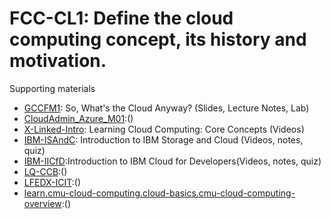 # FCC-CL1: Define the cloud computing concept, its history and motivation. 

Supporting materials

* [GCCFM1](../../../Materials/GCCFM1.md): So, What's the Cloud Anyway? (Slides, Lecture Notes, Lab)
* [CloudAdmin_Azure_M01]():()
* [X-Linked-Intro](../../../Materials/X-Linked-Intro.md): Learning Cloud Computing: Core Concepts (Videos)
* [IBM-ISAndC](../../../Materials/IBM-ISAndC.md): Introduction to IBM Storage and Cloud (Videos, notes, quiz)
* [IBM-IICfD](../../../Materials/IBM-IICfD.md):Introduction to IBM Cloud for Developers(Videos, notes, quiz)
* [LQ-CCB]():()
* [LFEDX-ICIT]():()
* [learn.cmu-cloud-computing.cloud-basics.cmu-cloud-computing-overview]():()

